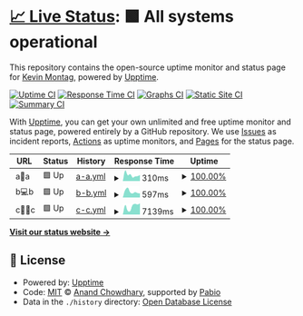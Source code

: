 # [📈 Live Status](https://kmontag.github.io/upptime): <!--live status--> **🟩 All systems operational**

This repository contains the open-source uptime monitor and status page for [Kevin Montag](http://mont.ag), powered by [Upptime](https://github.com/upptime/upptime).

[![Uptime CI](https://github.com/kmontag/upptime/workflows/Uptime%20CI/badge.svg)](https://github.com/kmontag/upptime/actions?query=workflow%3A%22Uptime+CI%22)
[![Response Time CI](https://github.com/kmontag/upptime/workflows/Response%20Time%20CI/badge.svg)](https://github.com/kmontag/upptime/actions?query=workflow%3A%22Response+Time+CI%22)
[![Graphs CI](https://github.com/kmontag/upptime/workflows/Graphs%20CI/badge.svg)](https://github.com/kmontag/upptime/actions?query=workflow%3A%22Graphs+CI%22)
[![Static Site CI](https://github.com/kmontag/upptime/workflows/Static%20Site%20CI/badge.svg)](https://github.com/kmontag/upptime/actions?query=workflow%3A%22Static+Site+CI%22)
[![Summary CI](https://github.com/kmontag/upptime/workflows/Summary%20CI/badge.svg)](https://github.com/kmontag/upptime/actions?query=workflow%3A%22Summary+CI%22)

With [Upptime](https://upptime.js.org), you can get your own unlimited and free uptime monitor and status page, powered entirely by a GitHub repository. We use [Issues](https://github.com/kmontag/upptime/issues) as incident reports, [Actions](https://github.com/kmontag/upptime/actions) as uptime monitors, and [Pages](https://kmontag.github.io/upptime) for the status page.

<!--start: status pages-->
<!-- This summary is generated by Upptime (https://github.com/upptime/upptime) -->
<!-- Do not edit this manually, your changes will be overwritten -->
<!-- prettier-ignore -->
| URL | Status | History | Response Time | Uptime |
| --- | ------ | ------- | ------------- | ------ |
| <img alt="" src="https://icons.duckduckgo.com/ip3/null.ico" height="13"> a🤖a | 🟩 Up | [a-a.yml](https://github.com/kmontag/upptime/commits/HEAD/history/a-a.yml) | <details><summary><img alt="Response time graph" src="./graphs/a-a/response-time-week.png" height="20"> 310ms</summary><br><a href="https://kmontag.github.io/upptime/history/a-a"><img alt="Response time 360" src="https://img.shields.io/endpoint?url=https%3A%2F%2Fraw.githubusercontent.com%2Fkmontag%2Fupptime%2FHEAD%2Fapi%2Fa-a%2Fresponse-time.json"></a><br><a href="https://kmontag.github.io/upptime/history/a-a"><img alt="24-hour response time 309" src="https://img.shields.io/endpoint?url=https%3A%2F%2Fraw.githubusercontent.com%2Fkmontag%2Fupptime%2FHEAD%2Fapi%2Fa-a%2Fresponse-time-day.json"></a><br><a href="https://kmontag.github.io/upptime/history/a-a"><img alt="7-day response time 310" src="https://img.shields.io/endpoint?url=https%3A%2F%2Fraw.githubusercontent.com%2Fkmontag%2Fupptime%2FHEAD%2Fapi%2Fa-a%2Fresponse-time-week.json"></a><br><a href="https://kmontag.github.io/upptime/history/a-a"><img alt="30-day response time 445" src="https://img.shields.io/endpoint?url=https%3A%2F%2Fraw.githubusercontent.com%2Fkmontag%2Fupptime%2FHEAD%2Fapi%2Fa-a%2Fresponse-time-month.json"></a><br><a href="https://kmontag.github.io/upptime/history/a-a"><img alt="1-year response time 360" src="https://img.shields.io/endpoint?url=https%3A%2F%2Fraw.githubusercontent.com%2Fkmontag%2Fupptime%2FHEAD%2Fapi%2Fa-a%2Fresponse-time-year.json"></a></details> | <details><summary><a href="https://kmontag.github.io/upptime/history/a-a">100.00%</a></summary><a href="https://kmontag.github.io/upptime/history/a-a"><img alt="All-time uptime 100.00%" src="https://img.shields.io/endpoint?url=https%3A%2F%2Fraw.githubusercontent.com%2Fkmontag%2Fupptime%2FHEAD%2Fapi%2Fa-a%2Fuptime.json"></a><br><a href="https://kmontag.github.io/upptime/history/a-a"><img alt="24-hour uptime 100.00%" src="https://img.shields.io/endpoint?url=https%3A%2F%2Fraw.githubusercontent.com%2Fkmontag%2Fupptime%2FHEAD%2Fapi%2Fa-a%2Fuptime-day.json"></a><br><a href="https://kmontag.github.io/upptime/history/a-a"><img alt="7-day uptime 100.00%" src="https://img.shields.io/endpoint?url=https%3A%2F%2Fraw.githubusercontent.com%2Fkmontag%2Fupptime%2FHEAD%2Fapi%2Fa-a%2Fuptime-week.json"></a><br><a href="https://kmontag.github.io/upptime/history/a-a"><img alt="30-day uptime 100.00%" src="https://img.shields.io/endpoint?url=https%3A%2F%2Fraw.githubusercontent.com%2Fkmontag%2Fupptime%2FHEAD%2Fapi%2Fa-a%2Fuptime-month.json"></a><br><a href="https://kmontag.github.io/upptime/history/a-a"><img alt="1-year uptime 100.00%" src="https://img.shields.io/endpoint?url=https%3A%2F%2Fraw.githubusercontent.com%2Fkmontag%2Fupptime%2FHEAD%2Fapi%2Fa-a%2Fuptime-year.json"></a></details>
| <img alt="" src="https://icons.duckduckgo.com/ip3/null.ico" height="13"> b💻b | 🟩 Up | [b-b.yml](https://github.com/kmontag/upptime/commits/HEAD/history/b-b.yml) | <details><summary><img alt="Response time graph" src="./graphs/b-b/response-time-week.png" height="20"> 597ms</summary><br><a href="https://kmontag.github.io/upptime/history/b-b"><img alt="Response time 705" src="https://img.shields.io/endpoint?url=https%3A%2F%2Fraw.githubusercontent.com%2Fkmontag%2Fupptime%2FHEAD%2Fapi%2Fb-b%2Fresponse-time.json"></a><br><a href="https://kmontag.github.io/upptime/history/b-b"><img alt="24-hour response time 425" src="https://img.shields.io/endpoint?url=https%3A%2F%2Fraw.githubusercontent.com%2Fkmontag%2Fupptime%2FHEAD%2Fapi%2Fb-b%2Fresponse-time-day.json"></a><br><a href="https://kmontag.github.io/upptime/history/b-b"><img alt="7-day response time 597" src="https://img.shields.io/endpoint?url=https%3A%2F%2Fraw.githubusercontent.com%2Fkmontag%2Fupptime%2FHEAD%2Fapi%2Fb-b%2Fresponse-time-week.json"></a><br><a href="https://kmontag.github.io/upptime/history/b-b"><img alt="30-day response time 592" src="https://img.shields.io/endpoint?url=https%3A%2F%2Fraw.githubusercontent.com%2Fkmontag%2Fupptime%2FHEAD%2Fapi%2Fb-b%2Fresponse-time-month.json"></a><br><a href="https://kmontag.github.io/upptime/history/b-b"><img alt="1-year response time 705" src="https://img.shields.io/endpoint?url=https%3A%2F%2Fraw.githubusercontent.com%2Fkmontag%2Fupptime%2FHEAD%2Fapi%2Fb-b%2Fresponse-time-year.json"></a></details> | <details><summary><a href="https://kmontag.github.io/upptime/history/b-b">100.00%</a></summary><a href="https://kmontag.github.io/upptime/history/b-b"><img alt="All-time uptime 99.39%" src="https://img.shields.io/endpoint?url=https%3A%2F%2Fraw.githubusercontent.com%2Fkmontag%2Fupptime%2FHEAD%2Fapi%2Fb-b%2Fuptime.json"></a><br><a href="https://kmontag.github.io/upptime/history/b-b"><img alt="24-hour uptime 100.00%" src="https://img.shields.io/endpoint?url=https%3A%2F%2Fraw.githubusercontent.com%2Fkmontag%2Fupptime%2FHEAD%2Fapi%2Fb-b%2Fuptime-day.json"></a><br><a href="https://kmontag.github.io/upptime/history/b-b"><img alt="7-day uptime 100.00%" src="https://img.shields.io/endpoint?url=https%3A%2F%2Fraw.githubusercontent.com%2Fkmontag%2Fupptime%2FHEAD%2Fapi%2Fb-b%2Fuptime-week.json"></a><br><a href="https://kmontag.github.io/upptime/history/b-b"><img alt="30-day uptime 100.00%" src="https://img.shields.io/endpoint?url=https%3A%2F%2Fraw.githubusercontent.com%2Fkmontag%2Fupptime%2FHEAD%2Fapi%2Fb-b%2Fuptime-month.json"></a><br><a href="https://kmontag.github.io/upptime/history/b-b"><img alt="1-year uptime 99.39%" src="https://img.shields.io/endpoint?url=https%3A%2F%2Fraw.githubusercontent.com%2Fkmontag%2Fupptime%2FHEAD%2Fapi%2Fb-b%2Fuptime-year.json"></a></details>
| <img alt="" src="https://icons.duckduckgo.com/ip3/null.ico" height="13"> c👩‍⚕️c | 🟩 Up | [c-c.yml](https://github.com/kmontag/upptime/commits/HEAD/history/c-c.yml) | <details><summary><img alt="Response time graph" src="./graphs/c-c/response-time-week.png" height="20"> 7139ms</summary><br><a href="https://kmontag.github.io/upptime/history/c-c"><img alt="Response time 5692" src="https://img.shields.io/endpoint?url=https%3A%2F%2Fraw.githubusercontent.com%2Fkmontag%2Fupptime%2FHEAD%2Fapi%2Fc-c%2Fresponse-time.json"></a><br><a href="https://kmontag.github.io/upptime/history/c-c"><img alt="24-hour response time 9713" src="https://img.shields.io/endpoint?url=https%3A%2F%2Fraw.githubusercontent.com%2Fkmontag%2Fupptime%2FHEAD%2Fapi%2Fc-c%2Fresponse-time-day.json"></a><br><a href="https://kmontag.github.io/upptime/history/c-c"><img alt="7-day response time 7139" src="https://img.shields.io/endpoint?url=https%3A%2F%2Fraw.githubusercontent.com%2Fkmontag%2Fupptime%2FHEAD%2Fapi%2Fc-c%2Fresponse-time-week.json"></a><br><a href="https://kmontag.github.io/upptime/history/c-c"><img alt="30-day response time 6446" src="https://img.shields.io/endpoint?url=https%3A%2F%2Fraw.githubusercontent.com%2Fkmontag%2Fupptime%2FHEAD%2Fapi%2Fc-c%2Fresponse-time-month.json"></a><br><a href="https://kmontag.github.io/upptime/history/c-c"><img alt="1-year response time 5692" src="https://img.shields.io/endpoint?url=https%3A%2F%2Fraw.githubusercontent.com%2Fkmontag%2Fupptime%2FHEAD%2Fapi%2Fc-c%2Fresponse-time-year.json"></a></details> | <details><summary><a href="https://kmontag.github.io/upptime/history/c-c">100.00%</a></summary><a href="https://kmontag.github.io/upptime/history/c-c"><img alt="All-time uptime 98.41%" src="https://img.shields.io/endpoint?url=https%3A%2F%2Fraw.githubusercontent.com%2Fkmontag%2Fupptime%2FHEAD%2Fapi%2Fc-c%2Fuptime.json"></a><br><a href="https://kmontag.github.io/upptime/history/c-c"><img alt="24-hour uptime 100.00%" src="https://img.shields.io/endpoint?url=https%3A%2F%2Fraw.githubusercontent.com%2Fkmontag%2Fupptime%2FHEAD%2Fapi%2Fc-c%2Fuptime-day.json"></a><br><a href="https://kmontag.github.io/upptime/history/c-c"><img alt="7-day uptime 100.00%" src="https://img.shields.io/endpoint?url=https%3A%2F%2Fraw.githubusercontent.com%2Fkmontag%2Fupptime%2FHEAD%2Fapi%2Fc-c%2Fuptime-week.json"></a><br><a href="https://kmontag.github.io/upptime/history/c-c"><img alt="30-day uptime 100.00%" src="https://img.shields.io/endpoint?url=https%3A%2F%2Fraw.githubusercontent.com%2Fkmontag%2Fupptime%2FHEAD%2Fapi%2Fc-c%2Fuptime-month.json"></a><br><a href="https://kmontag.github.io/upptime/history/c-c"><img alt="1-year uptime 98.41%" src="https://img.shields.io/endpoint?url=https%3A%2F%2Fraw.githubusercontent.com%2Fkmontag%2Fupptime%2FHEAD%2Fapi%2Fc-c%2Fuptime-year.json"></a></details>

<!--end: status pages-->

[**Visit our status website →**](https://kmontag.github.io/upptime)

## 📄 License

- Powered by: [Upptime](https://github.com/upptime/upptime)
- Code: [MIT](./LICENSE) © [Anand Chowdhary](https://anandchowdhary.com), supported by [Pabio](https://pabio.com)
- Data in the `./history` directory: [Open Database License](https://opendatacommons.org/licenses/odbl/1-0/)
